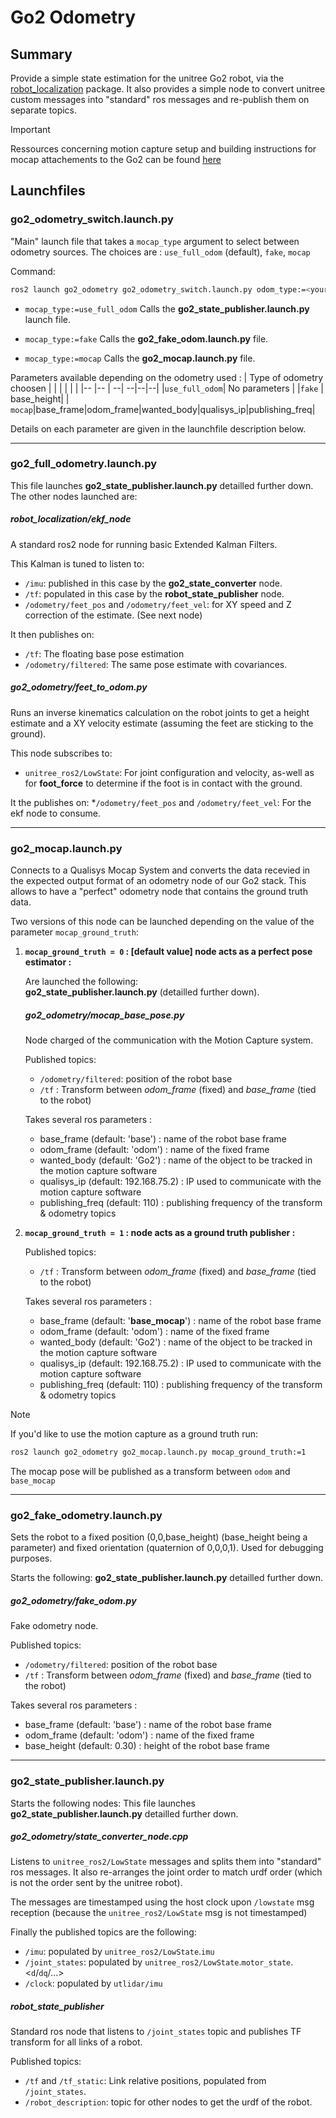 Go2 Odometry
===

## Summary
Provide a simple state estimation for the unitree Go2 robot, via the [robot_localization](http://docs.ros.org/en/melodic/api/robot_localization/html/index.html) package.
It also provides a simple node to convert unitree custom messages into "standard" ros messages and re-publish them on separate topics.


>[!IMPORTANT]
>Ressources concerning motion capture setup and building instructions for mocap attachements to the Go2 can be found [here](ressources/README.md)

## Launchfiles

### go2_odometry_switch.launch.py
"Main" launch file that takes a `mocap_type` argument to select between odometry sources.
The choices are : `use_full_odom` (default), `fake`, `mocap`

Command: 
```bash
ros2 launch go2_odometry go2_odometry_switch.launch.py odom_type:=<your choice>
```

- `mocap_type:=use_full_odom`
Calls the **go2_state_publisher.launch.py** launch file.

- `mocap_type:=fake`
Calls the **go2_fake_odom.launch.py** file.

- `mocap_type:=mocap`
Calls the **go2_mocap.launch.py** file.

Parameters available depending on the odometry used :
| Type of odometry choosen | | | | | |
|-- |-- | --| --|--|--|
|`use_full_odom`| No parameters |
|`fake` | base_height|
| `mocap`|base_frame|odom_frame|wanted_body|qualisys_ip|publishing_freq|

Details on each parameter are given in the launchfile description below.

---

### go2_full_odometry.launch.py
This file launches **go2_state_publisher.launch.py** detailled further down.
The other nodes launched are:

##### robot_localization/ekf_node
A standard ros2 node for running basic Extended Kalman Filters.

This Kalman is tuned to listen to:
* `/imu`: published in this case by the **go2_state_converter** node.
* `/tf`: populated in this case by the **robot_state_publisher** node.
* `/odometry/feet_pos` and `/odometry/feet_vel`: for XY speed and Z correction of the estimate. (See next node)

It then publishes on:
* `/tf`: The floating base pose estimation
* `/odometry/filtered`: The same pose estimate with covariances.

##### go2_odometry/feet_to_odom.py
Runs an inverse kinematics calculation on the robot joints to get a height estimate and a XY velocity estimate (assuming the feet are sticking to the ground).

This node subscribes to:
* `unitree_ros2/LowState`: For joint configuration and velocity, as-well as for **foot_force** to determine if the foot is in contact with the ground.

It the publishes on:
*`/odometry/feet_pos` and `/odometry/feet_vel`: For the ekf node to consume.

---
### go2_mocap.launch.py
Connects to a Qualisys Mocap System and converts the data recevied in the expected output format of an odometry node of our Go2 stack. This allows to have a "perfect" odometry node that contains the ground truth data.

Two versions of this node can be launched depending on the value of the parameter `mocap_ground_truth`:
1. **`mocap_ground_truth = 0` : [default value] node acts as a perfect pose estimator :**
    
    Are launched the following:  
    **go2_state_publisher.launch.py** (detailled further down).
   
    ##### go2_odometry/mocap_base_pose.py 
    Node charged of the communication with the Motion Capture system.
    
    Published topics:
    * `/odometry/filtered`: position of the robot base
    * `/tf` : Transform between *odom_frame* (fixed) and *base_frame* (tied to the robot)
    
    Takes several ros parameters :
    - base_frame (default: 'base') : name of the robot base frame
    - odom_frame (default: 'odom') : name of the fixed frame 
    - wanted_body (default: 'Go2') : name of the object to be tracked in the motion capture software
    - qualisys_ip (default: 192.168.75.2) : IP used to communicate with the motion capture software
    - publishing_freq (default: 110) : publishing frequency of the transform & odometry topics

2. **`mocap_ground_truth = 1` : node acts as a ground truth publisher :**

    Published topics:  
    * `/tf` : Transform between *odom_frame* (fixed) and *base_frame* (tied to the robot)
    
    Takes several ros parameters :
    - base_frame (default: '**base_mocap**') : name of the robot base frame
    - odom_frame (default: 'odom') : name of the fixed frame 
    - wanted_body (default: 'Go2') : name of the object to be tracked in the motion capture software
    - qualisys_ip (default: 192.168.75.2) : IP used to communicate with the motion capture software
    - publishing_freq (default: 110) : publishing frequency of the transform & odometry topics
      
>[!NOTE]
>If you'd like to use the motion capture as a ground truth run:
>```bash
>ros2 launch go2_odometry go2_mocap.launch.py mocap_ground_truth:=1
>```
> The mocap pose will be published as a transform between `odom` and `base_mocap`

---
### go2_fake_odometry.launch.py
Sets the robot to a fixed position (0,0,base_height) (base_height being a parameter) and fixed orientation (quaternion of 0,0,0,1). Used for debugging purposes.

Starts the following:
 **go2_state_publisher.launch.py** detailled further down.

##### go2_odometry/fake_odom.py
Fake odometry node.

Published topics:
* `/odometry/filtered`: position of the robot base
* `/tf` : Transform between *odom_frame* (fixed) and *base_frame* (tied to the robot)

Takes several ros parameters :
- base_frame (default: 'base') : name of the robot base frame
- odom_frame (default: 'odom') : name of the fixed frame 
- base_height (default: 0.30) : height of the robot base frame



 ---
### go2_state_publisher.launch.py
Starts the following nodes:
This file launches **go2_state_publisher.launch.py** detailled further down.

##### go2_odometry/state_converter_node.cpp
Listens to `unitree_ros2/LowState` messages and splits them into "standard" ros messages. It also re-arranges the joint order to match urdf order (which is not the order sent by the unitree robot).

The messages are timestamped using the host clock upon `/lowstate` msg reception (because the `unitree_ros2/LowState` msg is not timestamped)

Finally the published topics are the following:
* `/imu`: populated by `unitree_ros2/LowState`.`imu`
* `/joint_states`: populated by `unitree_ros2/LowState`.`motor_state`.<`d`/`dq`/...>
* `/clock`: populated by `utlidar/imu`

##### robot_state_publisher
Standard ros node that listens to `/joint_states` topic and publishes TF transform for all links of a robot.

Published topics:
* `/tf` and `/tf_static`: Link relative positions, populated from `/joint_states`.
* `/robot_description`:  topic for other nodes to get the urdf of the robot.

